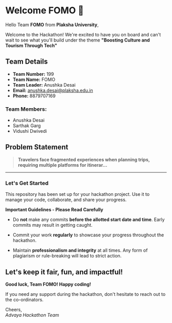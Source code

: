 # Welcome FOMO 👋

Hello Team **FOMO** from **Plaksha University**,

Welcome to the Hackathon! We're excited to have you on board and can't wait to see what you'll build under the theme **"Boosting Culture and Tourism Through Tech"** 

## Team Details

- **Team Number:** 199  
- **Team Name:** FOMO
- **Team Leader:** Anushka Desai  
- **Email:** anushka.desai@plaksha.edu.in  
- **Phone:** 8879707169  

### Team Members:
- Anushka Desai 
- Sarthak Garg 
- Vidushi Dwivedi 

## Problem Statement

> **Travelers face fragmented experiences when planning trips, requiring multiple platforms for itinerar...**

---

### Let's Get Started 

This repository has been set up for your hackathon project. Use it to manage your code, collaborate, and share your progress.

**Important Guidelines - Please Read Carefully**

- Do **not** make any commits **before the allotted start date and time**. Early commits may result in getting caught.
- Commit your work **regularly** to showcase your progress throughout the hackathon.

- Maintain **professionalism and integrity** at all times. Any form of plagiarism or rule-breaking will lead to strict action.

Let's keep it fair, fun, and impactful! 
---

**Good luck, Team FOMO! Happy coding!**

If you need any support during the hackathon, don't hesitate to reach out to the co-ordinators.

Cheers,  
_Advaya Hackathon Team_
